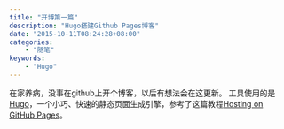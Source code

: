 ```yaml
---
title: "开博第一篇"
description: "Hugo搭建Github Pages博客"
date: "2015-10-11T08:24:28+08:00"
categories: 
    - "随笔"
keywords:
    - "Hugo"
---
```


在家养病，没事在github上开个博客，以后有想法会在这更新。
工具使用的是[Hugo](https://gohugo.io)，一个小巧、快速的静态页面生成引擎，参考了这篇教程[Hosting on GitHub Pages](https://gohugo.io/tutorials/github-pages-blog/)。